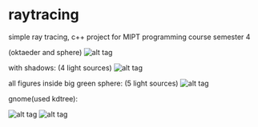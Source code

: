 # raytracing
simple ray tracing, c++ project for MIPT programming course semester 4 

(oktaeder and sphere)
![alt tag](http://savepic.ru/9384756.png)

with shadows:
(4 light sources)
![alt tag](http://savepic.ru/9381589.png)

all figures inside big green sphere:
(5 light sources)
![alt tag](http://savepic.ru/9391865.png)

gnome(used kdtree):


![alt tag](http://savepic.ru/9819413.png)
![alt tag](http://savepic.ru/9810197.png)
